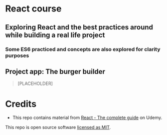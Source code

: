 # React course

## Exploring React and the best practices around while building a real life project

### Some ES6 practiced and concepts are also explored for clarity purposes

## Project app: The burger builder

> [PLACEHOLDER]


# Credits

 - This repo contains material from [React - The complete guide](https://www.udemy.com/course/react-the-complete-guide-incl-redux/) on Udemy.

 This repo is open source software [licensed as MIT](https://github.com/Memnoc/React-course/blob/master/LICENSE).